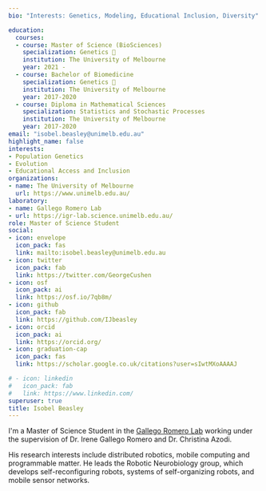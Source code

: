 ```yaml
---
bio: "Interests: Genetics, Modeling, Educational Inclusion, Diversity"

education:
  courses:
  - course: Master of Science (BioSciences)
    specialization: Genetics 🧬
    institution: The University of Melbourne
    year: 2021 - 
  - course: Bachelor of Biomedicine 
    specialization: Genetics 🧬
    institution: The University of Melbourne
    year: 2017-2020
  - course: Diploma in Mathematical Sciences
    specialization: Statistics and Stochastic Processes 
    institution: The University of Melbourne
    year: 2017-2020
email: "isobel.beasley@unimelb.edu.au"
highlight_name: false
interests:
- Population Genetics
- Evolution
- Educational Access and Inclusion
organizations:
- name: The University of Melbourne
  url: https://www.unimelb.edu.au/
laboratory: 
- name: Gallego Romero Lab
- url: https://igr-lab.science.unimelb.edu.au/
role: Master of Science Student
social:
- icon: envelope
  icon_pack: fas
  link: mailto:isobel.beasley@unimelb.edu.au
- icon: twitter
  icon_pack: fab
  link: https://twitter.com/GeorgeCushen
- icon: osf
  icon_pack: ai
  link: https://osf.io/7qb8m/
- icon: github
  icon_pack: fab
  link: https://github.com/IJbeasley
- icon: orcid
  icon_pack: ai
  link: https://orcid.org/
- icon: graduation-cap
  icon_pack: fas
  link: https://scholar.google.co.uk/citations?user=sIwtMXoAAAAJ

# - icon: linkedin
#   icon_pack: fab
#   link: https://www.linkedin.com/
superuser: true
title: Isobel Beasley 
---
```


I'm a Master of Science Student in the [Gallego Romero Lab](https://igr-lab.science.unimelb.edu.au/) working under the supervision of Dr. Irene Gallego Romero and Dr. Christina Azodi. 

His research interests include distributed robotics, mobile computing and programmable matter. He leads the Robotic Neurobiology group, which develops self-reconfiguring robots, systems of self-organizing robots, and mobile sensor networks.


